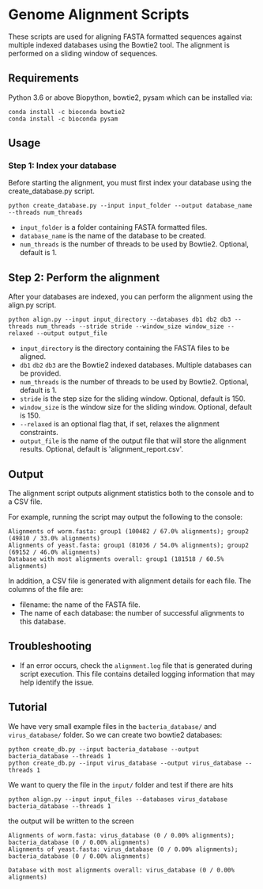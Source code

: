# Genome Alignment Scripts
These scripts are used for aligning FASTA formatted sequences against multiple indexed databases using the Bowtie2 tool. The alignment is performed on a sliding window of sequences.

## Requirements
Python 3.6 or above
Biopython, bowtie2, pysam which can be installed via:

```
conda install -c bioconda bowtie2
conda install -c bioconda pysam
```

## Usage

### Step 1: Index your database
Before starting the alignment, you must first index your database using the create_database.py script.

```
python create_database.py --input input_folder --output database_name --threads num_threads
```

- `input_folder` is a folder containing FASTA formatted files.
- `database_name` is the name of the database to be created.
- `num_threads` is the number of threads to be used by Bowtie2. Optional, default is 1.

## Step 2: Perform the alignment
After your databases are indexed, you can perform the alignment using the align.py script.

```
python align.py --input input_directory --databases db1 db2 db3 --threads num_threads --stride stride --window_size window_size --relaxed --output output_file
```

- `input_directory` is the directory containing the FASTA files to be aligned.
- `db1` `db2` `db3` are the Bowtie2 indexed databases. Multiple databases can be provided.
- `num_threads` is the number of threads to be used by Bowtie2. Optional, default is 1.
- `stride` is the step size for the sliding window. Optional, default is 150.
- `window_size` is the window size for the sliding window. Optional, default is 150.
- `--relaxed` is an optional flag that, if set, relaxes the alignment constraints.
- `output_file` is the name of the output file that will store the alignment results. Optional, default is 'alignment_report.csv'.

## Output
The alignment script outputs alignment statistics both to the console and to a CSV file.

For example, running the script may output the following to the console:

```
Alignments of worm.fasta: group1 (100482 / 67.0% alignments); group2 (49810 / 33.0% alignments)
Alignments of yeast.fasta: group1 (81036 / 54.0% alignments); group2 (69152 / 46.0% alignments)
Database with most alignments overall: group1 (181518 / 60.5% alignments)
```

In addition, a CSV file is generated with alignment details for each file. The columns of the file are:

- filename: the name of the FASTA file.
- The name of each database: the number of successful alignments to this database.

## Troubleshooting
- If an error occurs, check the `alignment.log` file that is generated during script execution. This file contains detailed logging information that may help identify the issue.

## Tutorial

We have very small example files in the `bacteria_database/` and `virus_database/` folder. So we can create two bowtie2 databases:

```
python create_db.py --input bacteria_database --output bacteria_database --threads 1
python create_db.py --input virus_database --output virus_database --threads 1
```

We want to query the file in the `input/` folder and test if there are hits 

```
python align.py --input input_files --databases virus_database bacteria_database --threads 1
```

the output will be written to the screen

```
Alignments of worm.fasta: virus_database (0 / 0.00% alignments); bacteria_database (0 / 0.00% alignments)
Alignments of yeast.fasta: virus_database (0 / 0.00% alignments); bacteria_database (0 / 0.00% alignments)

Database with most alignments overall: virus_database (0 / 0.00% alignments)
```
